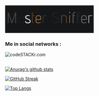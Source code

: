 ![](Vanilla-3.3s-289px.gif)


### Me in social networks :



[<img align="left" alt="codeSTACKr.com" width="150px" src="https://rubikmedia.ru/upload/iblock/1fd/vk.png" />][website]<br />
<br />





[![Anurag's github stats](https://github-readme-stats.vercel.app/api?username=Master-sniffer&show_icons=true&theme=onedark&count_private=true )](https://github.com/Master-sniffer/github-readme-stats)


[![GitHub Streak](https://github-readme-streak-stats.herokuapp.com/?user=Master-sniffer&theme=synthwave&hide_border=true)](https://github.com/Master-sniffer/github-readme-streak-stats) 

[![Top Langs](https://github-readme-stats.vercel.app/api/top-langs/?username=Master-sniffer&hide=html&langs_count=20&layout=compact)](https://github.com/anuraghazra/github-readme-stats)

[website]: https://vk.com/masster_sniffer
